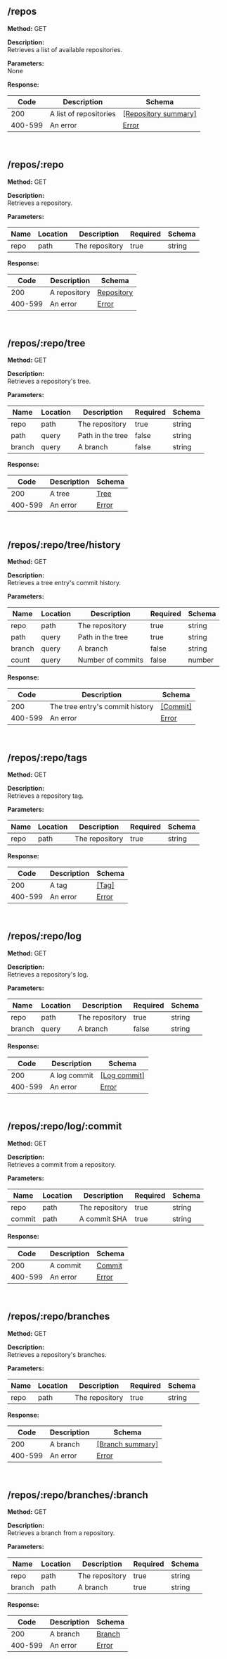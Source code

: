 ## /repos
**Method:** GET

**Description:**<br>
Retrieves a list of available repositories.

**Parameters:**<br>
None

**Response:**<br>

| Code    | Description            | Schema                                                              |
|---------|------------------------|---------------------------------------------------------------------|
| 200     | A list of repositories | [\[Repository summary\]](/docs/interfaces/api.RepositorySummary.html) |
| 400-599 | An error               | [Error](/docs/modules/api.html#Error)                               |

<br>

## /repos/:repo
**Method:** GET

**Description:**<br>
Retrieves a repository.

**Parameters:**<br>

| Name | Location | Description    | Required | Schema |
|------|----------|----------------|----------|--------|
| repo | path     | The repository | true     | string |

**Response:**<br>

| Code    | Description  | Schema                                             |
|---------|--------------|----------------------------------------------------|
| 200     | A repository | [Repository](/docs/interfaces/api.Repository.html) |
| 400-599 | An error     | [Error](/docs/modules/api.html#Error)              |

<br>

## /repos/:repo/tree
**Method:** GET

**Description:**<br>
Retrieves a repository's tree.

**Parameters:**<br>

| Name   | Location | Description      | Required | Schema |
|--------|----------|------------------|----------|--------|
| repo   | path     | The repository   | true     | string |
| path   | query    | Path in the tree | false    | string |
| branch | query    | A branch         | false    | string |

**Response:**<br>

| Code    | Description | Schema                                |
|---------|-------------|---------------------------------------|
| 200     | A tree      | [Tree](/docs/modules/api.html#Tree)   |
| 400-599 | An error    | [Error](/docs/modules/api.html#Error) |

<br>

## /repos/:repo/tree/history
**Method:** GET

**Description:**<br>
Retrieves a tree entry's commit history.

**Parameters:**<br>

| Name   | Location | Description       | Required | Schema |
|--------|----------|-------------------|----------|--------|
| repo   | path     | The repository    | true     | string |
| path   | query    | Path in the tree  | true     | string |
| branch | query    | A branch          | false    | string |
| count  | query    | Number of commits | false    | number |

**Response:**<br>

| Code    | Description                     | Schema                                |
|---------|---------------------------------|---------------------------------------|
| 200     | The tree entry's commit history | [\[Commit\]](/docs/modules/api.html#Commit)   |
| 400-599 | An error    | [Error](/docs/modules/api.html#Error) |

<br>

## /repos/:repo/tags
**Method:** GET

**Description:**<br>
Retrieves a repository tag.

**Parameters:**<br>

| Name | Location | Description    | Required | Schema |
|------|----------|----------------|----------|--------|
| repo | path     | The repository | true     | string |

**Response:**<br>

| Code    | Description | Schema                                |
|---------|-------------|---------------------------------------|
| 200     | A tag       | [\[Tag\]](/docs/modules/api.html#Tag) |
| 400-599 | An error    | [Error](/docs/modules/api.html#Error) |

<br>

## /repos/:repo/log
**Method:** GET

**Description:**<br>
Retrieves a repository's log.

**Parameters:**<br>

| Name   | Location | Description    | Required | Schema |
|--------|----------|----------------|----------|--------|
| repo   | path     | The repository | true     | string |
| branch | query    | A branch       | false    | string |

**Response:**<br>

| Code    | Description  | Schema                                             |
|---------|--------------|----------------------------------------------------|
| 200     | A log commit | [\[Log commit\]](/docs/modules/api.html#LogCommit) |
| 400-599 | An error     | [Error](/docs/modules/api.html#Error)              |

<br>

## /repos/:repo/log/:commit
**Method:** GET

**Description:**<br>
Retrieves a commit from a repository.

**Parameters:**<br>

| Name   | Location | Description    | Required | Schema |
|--------|----------|----------------|----------|--------|
| repo   | path     | The repository | true     | string |
| commit | path     | A commit SHA   | true     | string |

**Response:**<br>

| Code    | Description | Schema                                     |
|---------|-------------|--------------------------------------------|
| 200     | A commit    | [Commit](/docs/interfaces/api.Commit.html) |
| 400-599 | An error    | [Error](/docs/modules/api.html#Error)      |

<br>

## /repos/:repo/branches
**Method:** GET

**Description:**<br>
Retrieves a repository's branches.

**Parameters:**<br>

| Name   | Location | Description    | Required | Schema |
|--------|----------|----------------|----------|--------|
| repo   | path     | The repository | true     | string |

**Response:**<br>

| Code    | Description | Schema                                                        |
|---------|-------------|---------------------------------------------------------------|
| 200     | A branch    | [\[Branch summary\]](/docs/interfaces/api.BranchSummary.html) |
| 400-599 | An error    | [Error](/docs/modules/api.html#Error)                         |

<br>

## /repos/:repo/branches/:branch
**Method:** GET

**Description:**<br>
Retrieves a branch from a repository.

**Parameters:**<br>

| Name   | Location | Description    | Required | Schema |
|--------|----------|----------------|----------|--------|
| repo   | path     | The repository | true     | string |
| branch | path     | A branch       | true     | string |

**Response:**<br>

| Code    | Description | Schema                                     |
|---------|-------------|--------------------------------------------|
| 200     | A branch    | [Branch](/docs/interfaces/api.Branch.html) |
| 400-599 | An error    | [Error](/docs/modules/api.html#Error)      |
